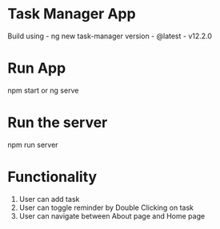 # Task Manager App

Build using - ng new task-manager
version - @latest - v12.2.0

# Run App

<!-- runs on PORT:4200 -->

npm start or ng serve

# Run the server

<!-- runs on PORT:5000 -->

npm run server

# Functionality

1. User can add task
2. User can toggle reminder by Double Clicking on task
3. User can navigate between About page and Home page
